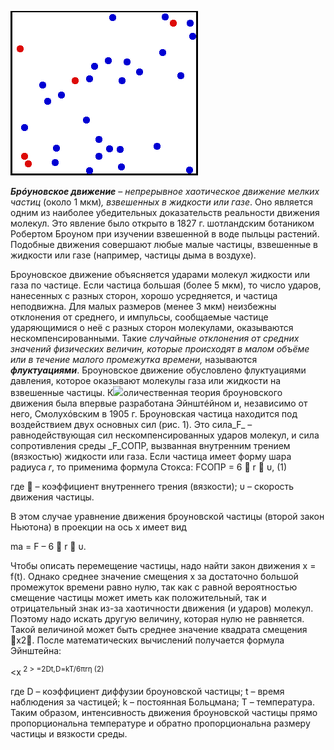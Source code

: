 ![](./img/Translational_motion.gif)

_**Брóуновское движение**_ – _непрерывное хаотическое движение мелких частиц_ (около 1 мкм)_, взвешенных в жидкости или газе_. Оно является одним из наиболее убедительных доказательств реальности движения молекул. Это явление было открыто в 1827 г. шотландским ботаником Робертом Броуном при изучении взвешенной в воде пыльцы растений. Подобные движения совершают любые малые частицы, взвешенные в жидкости или газе (например, частицы дыма в воздухе).

Броуновское движение объясняется ударами молекул жидкости или газа по частице. Если частица большая (более 5 мкм), то число ударов, нанесенных с разных сторон, хорошо усредняется, и частица неподвижна. Для малых размеров (менее 3 мкм) неизбежны отклонения от среднего, и импульсы, сообщаемые частице ударяющимися о неё с разных сторон молекулами, оказываются нескомпенсированными. Такие _случайные отклонения от средних значений физических величин, которые происходят в малом объёме или в течение малого промежутка времени,_ называются _**флуктуациями**_. Броуновское движение обусловлено флуктуациями давления, которое оказывают молекулы газа или жидкости на взвешенные частицы.
К![](https://studfile.net/html/1679/327/html_hgh2W6iuqp.Knno/img-OSaX2i.png)оличественная теория броуновского движения была впервые разработана Эйнштéйном и, независимо от него, Смолухóвским в 1905 г. Броуновская частица находится под воздействием двух основных сил (рис. 1). Это сила_F_ – равнодействующая сил нескомпенсированных ударов молекул, и сила сопротивления среды _F_СОПР, вызванная внутренним трением (вязкостью) жидкости или газа. Если частица имеет форму шара радиуса _r_, то применима формула Стокса:
 FСОПР = 6  r  υ, (1)

где  – коэффициент внутреннего трения (вязкости); υ – скорость движения частицы.

В этом случае уравнение движения броуновской частицы (второй закон Ньютона) в проекции на ось х имеет вид

ma = F – 6  r  υ.

Чтобы описать перемещение частицы, надо найти закон движения х = f(t). Однако среднее значение смещения х за достаточно большой промежуток времени равно нулю, так как с равной вероятностью смещение частицы может иметь как положительный, так и отрицательный знак из-за хаотичности движения (и ударов) молекул. Поэтому надо искать другую величину, которая нулю не равняется. Такой величиной может быть среднее значение квадрата смещения x2. После математических вычислений получается формула Эйнштейна:

<x<sup> 2 > 
=2Dt,D=kT/6πrη (2)

где D – коэффициент диффузии броуновской частицы; t – время наблюдения за частицей; k – постоянная Больцмана; Т – температура. Таким образом, интенсивность движения броуновской частицы прямо пропорциональна температуре и обратно пропорциональна размеру частицы и вязкости среды.
